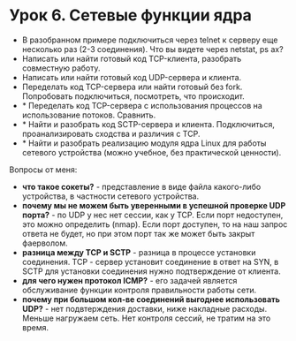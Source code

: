 # Урок 6. Сетевые функции ядра
* В разобранном примере подключиться через telnet к серверу еще несколько раз (2-3 соединения). Что вы видете через netstat, ps ax?
* Написать или найти готовый код TCP-клиента, разобрать совместную работу.
* Написать или найти готовый код UDP-сервера и клиента.
* Переделать код TCP-сервера или найти готовый без fork. Попробовать подключиться, посмотреть, что происходит.
* \* Переделать код TCP-сервера с использования процессов на использование потоков. Сравнить.
* \* Найти и разобрать код SCTP-сервера и клиента. Подключиться, проанализировать сходства и различия с TCP.
* \* Найти и разобрать реализацию модуля ядра Linux для работы сетевого устройства (можно учебное, без практической ценности).

Вопросы от меня:
* **что такое сокеты?** - представление в виде файла какого-либо устройства, в частности сетевого устройства.
* **почему мы не можем быть уверенными в успешной проверке UDP порта?** - по UDP у нес нет сессии, как у TCP. Если порт недоступен, это можно определить (nmap). Если порт доступен, то на наш запрос ответа не будет, но при этом порт так же может быть закрыт фаерволом.
* **разница между TCP и SCTP** - разница в процессе установки соединения. TCP - сервер установит соединение в ответ на SYN, в SCTP для установки соединения нужно подтверждение от клиента.
* **для чего нужен протокол ICMP?** - его задачей является обслуживание функции контроля правильности работы сети.
* **почему при большом кол-ве соединений выгоднее использовать UDP?** - нет подвтерждения доставки, ниже накладные расходы. Меньше нагружаем сеть. Нет контроля сессий, не тратим на это время.
